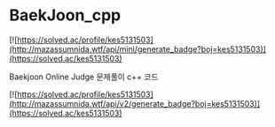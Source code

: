 # BaekJoon_cpp
[![https://solved.ac/profile/kes5131503](http://mazassumnida.wtf/api/mini/generate_badge?boj=kes5131503)](https://solved.ac/kes5131503)


Baekjoon Online Judge 문제풀이 c++ 코드


[![https://solved.ac/profile/kes5131503](http://mazassumnida.wtf/api/v2/generate_badge?boj=kes5131503)](https://solved.ac/kes5131503)


